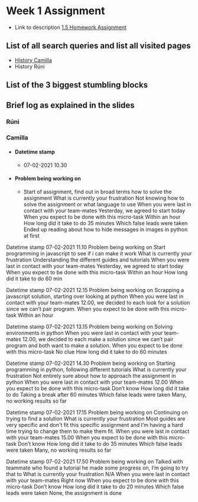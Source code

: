# Week 1 Assignment

* Link to description [1.5 Homework Assignment](https://datsoftlyngby.github.io/soft2021spring/UFO/week-05/#1-introduction-to-exploration-and-presentation)

## List of all search queries and  list all visited pages
* [History Camilla](https://github.com/Hold-Krykke-BA/Undervisning-og-Formidling/blob/main/Week1_Stenography/chrome_history_camilla.json)
* History Rúni

## List of the 3 biggest stumbling blocks


## Brief log as explained in the slides
### Rúni

### Camilla
* #### Datetime stamp
  * 07-02-2021 10.30
* #### Problem being working on
  * Start of assignment, find out in broad terms how to solve the assignment
What is currently your frustration
Not knowing how to solve the assignment or what language to use
When you were last in contact with your team-mates
Yesterday, we agreed to start today
When you expect to be done with this micro-task
Within an hour
How long did it take to do
35 minutes
Which false leads were taken
Ended up reading about how to hide messages in images in python at first

Datetime stamp
07-02-2021 11.10
Problem being working on
Start programming in javascript to see if i can make it work
What is currently your frustration
Understanding the different guides and tutorials
When you were last in contact with your team-mates
Yesterday, we agreed to start today
When you expect to be done with this micro-task
Within an hour
How long did it take to do
60 min

Datetime stamp
07-02-2021 12.15
Problem being working on
Scrapping a javascript solution, starting over looking at python
When you were last in contact with your team-mates
12.00, we decided to each look for a solution since we can’t pair program.
When you expect to be done with this micro-task
Within an hour

Datetime stamp
07-02-2021 13.15
Problem being working on
Solving environments in python
When you were last in contact with your team-mates
12.00, we decided to each make a solution since we can’t pair program and both want to make a solution.
When you expect to be done with this micro-task
No clue
How long did it take to do
60 minutes

Datetime stamp
07-02-2021 14.30
Problem being working on
Starting programming in python, following different tutorials
What is currently your frustration
Not entirely sure about how to approach the assignment in python
When you were last in contact with your team-mates
12.00
When you expect to be done with this micro-task
Don’t know
How long did it take to do
Taking a break after 60 minutes
Which false leads were taken
Many, no working results so far

Datetime stamp
07-02-2021 17.15
Problem being working on
Continuing on trying to find a solution
What is currently your frustration
Most guides are very specific and don't fit this specific assignment and I’m having a hard time trying to change them to make them fit. 
When you were last in contact with your team-mates
15.00
When you expect to be done with this micro-task
Don’t know
How long did it take to do
35 minutes
Which false leads were taken
Many, no working results so far

Datetime stamp
07-02-2021 17.50
Problem being working on
Talked with teammate who found a tutorial he made some progress on, I’m going to try that to
What is currently your frustration
N/A
When you were last in contact with your team-mates
Right now
When you expect to be done with this micro-task
Don’t know
How long did it take to do
20 minutes
Which false leads were taken
None, the assignment is done
